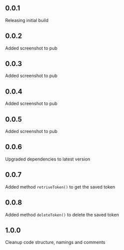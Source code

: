 ## 0.0.1

Releasing initial build

## 0.0.2

Added screenshot to pub

## 0.0.3

Added screenshot to pub

## 0.0.4

Added screenshot to pub

## 0.0.5

Added screenshot to pub

## 0.0.6

Upgraded dependencies to latest version

## 0.0.7

Added method `retriveToken()` to get the saved token

## 0.0.8

Added method `deleteToken()` to delete the saved token

## 1.0.0

Cleanup code structure, namings and comments
